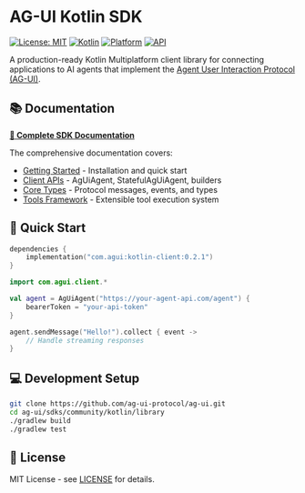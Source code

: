 # AG-UI Kotlin SDK

[![License: MIT](https://img.shields.io/badge/License-MIT-yellow.svg)](https://opensource.org/licenses/MIT)
[![Kotlin](https://img.shields.io/badge/kotlin-2.1.21-blue.svg?logo=kotlin)](http://kotlinlang.org)
[![Platform](https://img.shields.io/badge/platform-Android%20%7C%20iOS%20%7C%20JVM-lightgrey)](https://kotlinlang.org/docs/multiplatform.html)
[![API](https://img.shields.io/badge/API-26%2B-brightgreen.svg?style=flat)](https://android-arsenal.com/api?level=26)

A production-ready Kotlin Multiplatform client library for connecting applications to AI agents that implement the [Agent User Interaction Protocol (AG-UI)](https://docs.ag-ui.com/).

## 📚 Documentation

**[📖 Complete SDK Documentation](../../../docs/sdk/kotlin/)**

The comprehensive documentation covers:
- [Getting Started](../../../docs/sdk/kotlin/overview.mdx) - Installation and quick start
- [Client APIs](../../../docs/sdk/kotlin/client/) - AgUiAgent, StatefulAgUiAgent, builders
- [Core Types](../../../docs/sdk/kotlin/core/) - Protocol messages, events, and types  
- [Tools Framework](../../../docs/sdk/kotlin/tools/) - Extensible tool execution system

## 🚀 Quick Start

```kotlin
dependencies {
    implementation("com.agui:kotlin-client:0.2.1")
}
```

```kotlin
import com.agui.client.*

val agent = AgUiAgent("https://your-agent-api.com/agent") {
    bearerToken = "your-api-token"
}

agent.sendMessage("Hello!").collect { event ->
    // Handle streaming responses
}
```

## 💻 Development Setup

```bash
git clone https://github.com/ag-ui-protocol/ag-ui.git
cd ag-ui/sdks/community/kotlin/library
./gradlew build
./gradlew test
```

## 📄 License

MIT License - see [LICENSE](LICENSE) for details.
